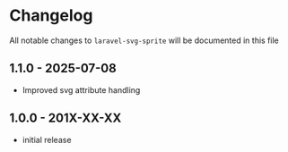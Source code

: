 # Changelog

All notable changes to `laravel-svg-sprite` will be documented in this file

## 1.1.0 - 2025-07-08

- Improved svg attribute handling

## 1.0.0 - 201X-XX-XX

- initial release
